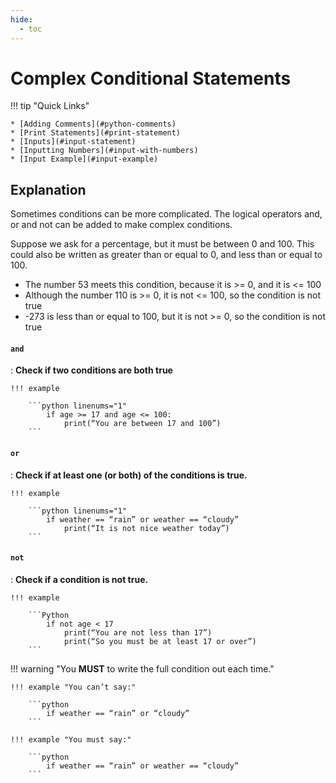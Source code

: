 ```yaml
---
hide:
  - toc
---
```


# Complex Conditional Statements

!!! tip "Quick Links"

    * [Adding Comments](#python-comments)
    * [Print Statements](#print-statement)
    * [Inputs](#input-statement)
    * [Inputting Numbers](#input-with-numbers)
	* [Input Example](#input-example)

## Explanation 

Sometimes conditions can be more complicated. The logical operators and, or and not can be added to make complex conditions.

Suppose we ask for a percentage, but it must be between 0 and 100. This could also be written as greater than or equal to 0, and less than or equal to 100.

* The number 53 meets this condition, because it is >= 0, and it is <= 100
* Although the number 110 is >= 0, it is not <= 100, so the condition is not true
* -273 is less than or equal to 100, but it is not >= 0, so the condition is not true



#### `and`

:   __Check if two conditions are both true__

	!!! example
	
		```python linenums="1"
	  		if age >= 17 and age <= 100:
	   			print(“You are between 17 and 100”)
		```

#### `or`

:   __Check if at least one (or both) of the conditions is true.__

	!!! example
	
		```python linenums="1"
			if weather == “rain” or weather == “cloudy”
				print(“It is not nice weather today”)
		```

#### `not`

:   __Check if a condition is not true.__

	!!! example
	
		```Python
			if not age < 17
				print(“You are not less than 17”)
				print(“So you must be at least 17 or over”)
		```
!!! warning "You __MUST__ to write the full condition out each time."

	!!! example "You can’t say:"
    
		```python
			if weather == “rain” or “cloudy”
		```

	!!! example "You must say:"

		```python
			if weather == “rain” or weather == “cloudy”
		```
